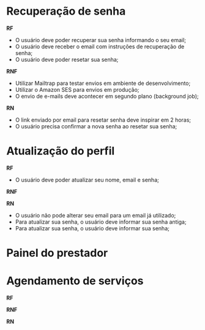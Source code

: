 # Recuperação de senha

**RF**

- O usuário deve poder recuperar sua senha informando o seu email;
- O usuário deve receber o email com instruções de recuperação de senha;
- O usuário deve poder resetar sua senha;

**RNF**

- Utilizar Mailtrap para testar envios em ambiente de desenvolvimento;
- Utilizar o Amazon SES para envios em produção;
- O envio de e-mails deve acontecer em segundo plano (background job);

**RN**

- O link enviado por email para resetar senha deve inspirar em 2 horas;
- O usuário precisa confirmar a nova senha ao resetar sua senha;

# Atualização do perfil


**RF**

- O usuário deve poder atualizar seu nome, email e senha;

**RNF**

**RN**

- O usuário não pode alterar seu email para um email já utilizado;
- Para atualizar sua senha, o usuário deve informar sua senha antiga;
- Para atualizar sua senha, o usuário deve informar sua senha;

# Painel do prestador

# Agendamento de serviços


**RF**


**RNF**


**RN**

